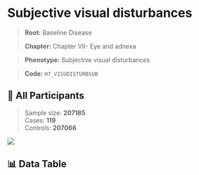 # Subjective visual disturbances

> **Root:** Baseline Disease  

> **Chapter:** Chapter VII- Eye and adnexa  

> **Phenotype:** Subjective visual disturbances  

> **Code:** `H7_VISUDISTURBSUB`

## 🧪 All Participants  
> Sample size: **207185**  
> Cases: **119**  
> Controls: **207066**
<img src="/Sensitive/Figures/ALL/Baseline/H7_VISUDISTURBSUB.png"/>

## 📊 Data Table
<CsvTableMRF src="/Sensitive/Data/ALL/Baseline/LG_H7_VISUDISTURBSUB.csv"/>

